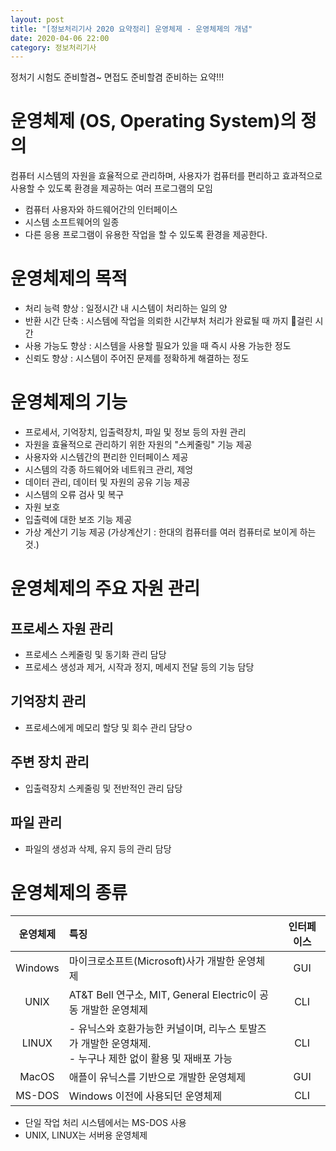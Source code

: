 ```yaml
---
layout: post
title: "[정보처리기사 2020 요약정리] 운영체제 - 운영체제의 개념"
date: 2020-04-06 22:00
category: 정보처리기사
---
```


정처기 시험도 준비할겸~ 면접도 준비할겸 준비하는 요약!!!

# 운영체제 (OS, Operating System)의 정의
컴퓨터 시스템의 자원을 효율적으로 관리하며, 사용자가 컴퓨터를 편리하고 효과적으로 사용할 수 있도록 환경을 제공하는 여러 프로그램의 모임

- 컴퓨터 사용자와 하드웨어간의 인터페이스
- 시스템 소프트웨어의 일종
- 다른 응용 프로그램이 유용한 작업을 할 수 있도록 환경을 제공한다.

# 운영체제의 목적
- 처리 능력 향상 : 일정시간 내 시스템이 처리하는 일의 양
- 반환 시간 단축 : 시스템에 작업을 의뢰한 시간부처 처리가 완료될 때 까지 걸린 시간
- 사용 가능도 향상 : 시스템을 사용할 필요가 있을 때 즉시 사용 가능한 정도
- 신뢰도 향상 : 시스템이 주어진 문제를 정확하게 해결하는 정도

# 운영체제의 기능
- 프로세서, 기억장치, 입출력장치, 파일 및 정보 등의 자원 관리
- 자원을 효율적으로 관리하기 위한 자원의 "스케줄링" 기능 제공
- 사용자와 시스템간의 편리한 인터페이스 제공
- 시스템의 각종 하드웨어와 네트워크 관리, 제엉
- 데이터 관리, 데이터 및 자원의 공유 기능 제공
- 시스템의 오류 검사 및 복구
- 자원 보호
- 입출력에 대한 보조 기능 제공
- 가상 계산기 기능 제공 (가상계산기 : 한대의 컴퓨터를 여러 컴퓨터로 보이게 하는 것.)

# 운영체제의 주요 자원 관리

## 프로세스 자원 관리
- 프로세스 스케줄링 및 동기화 관리 담당
- 프로세스 생성과 제거, 시작과 정지, 메세지 전달 등의 기능 담당

## 기억장치 관리
- 프로세스에게 메모리 할당 및 회수 관리 담당ㅇ

## 주변 장치 관리
- 입출력장치 스케줄링 및 전반적인 관리 담당

## 파일 관리
- 파일의 생성과 삭제, 유지 등의 관리 담당


# 운영체제의 종류

|운영체제|특징|인터페이스|
|:---:|:--------|:----:|
|Windows|마이크로소프트(Microsoft)사가 개발한 운영체제|GUI|
|UNIX|AT&T Bell 연구소, MIT, General Electric이 공동 개발한 운영체제|CLI|
|LINUX| - 유닉스와 호환가능한 커널이며, 리누스 토발즈가 개발한 운영채제. <br/> - 누구나 제한 없이 활용 및 재배포 가능|CLI|
|MacOS|애플이 유닉스를 기반으로 개발한 운영체제 |GUI|
|MS-DOS| Windows 이전에 사용되던 운영체제|CLI|

- 단일 작업 처리 시스템에서는 MS-DOS 사용
- UNIX, LINUX는 서버용 운영체제